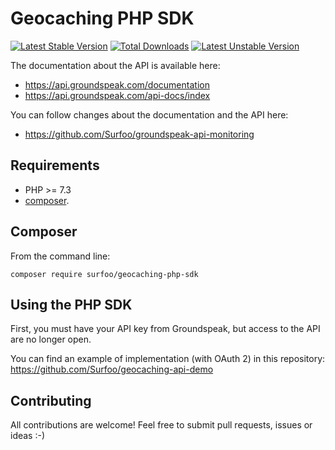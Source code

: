 # Geocaching PHP SDK

[![Latest Stable Version](https://poser.pugx.org/surfoo/geocaching-php-sdk/v/stable.svg)](https://packagist.org/packages/surfoo/geocaching-php-sdk)
[![Total Downloads](https://poser.pugx.org/surfoo/geocaching-php-sdk/downloads.svg)](https://packagist.org/packages/surfoo/geocaching-php-sdk)
[![Latest Unstable Version](https://poser.pugx.org/surfoo/geocaching-php-sdk/v/unstable.svg)](https://packagist.org/packages/surfoo/geocaching-php-sdk)

The documentation about the API is available here: 
  - https://api.groundspeak.com/documentation
  - https://api.groundspeak.com/api-docs/index

You can follow changes about the documentation and the API here:
  - https://github.com/Surfoo/groundspeak-api-monitoring

## Requirements

 - PHP >= 7.3
 - [composer](https://getcomposer.org/doc/00-intro.md#system-requirements).

## Composer

From the command line:

```
composer require surfoo/geocaching-php-sdk
```

## Using the PHP SDK

First, you must have your API key from Groundspeak, but access to the API are no longer open.

You can find an example of implementation (with OAuth 2) in this repository: https://github.com/Surfoo/geocaching-api-demo

## Contributing

All contributions are welcome! Feel free to submit pull requests, issues or ideas :-)
